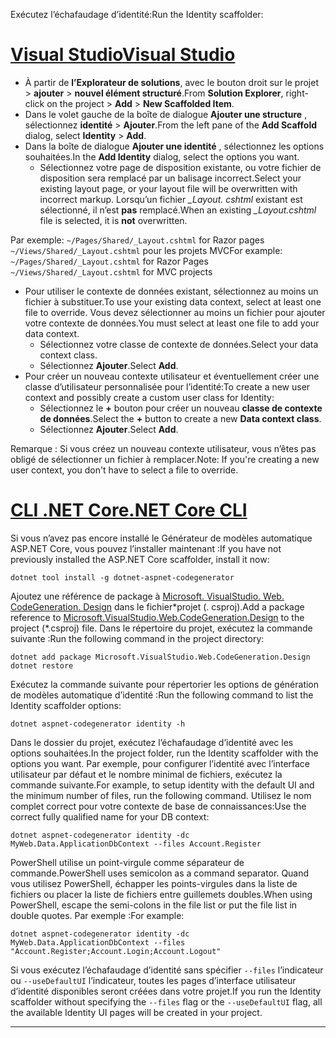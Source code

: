 <span data-ttu-id="9865e-101">Exécutez l’échafaudage d’identité:</span><span class="sxs-lookup"><span data-stu-id="9865e-101">Run the Identity scaffolder:</span></span>

# <a name="visual-studiotabvisual-studio"></a>[<span data-ttu-id="9865e-102">Visual Studio</span><span class="sxs-lookup"><span data-stu-id="9865e-102">Visual Studio</span></span>](#tab/visual-studio)

* <span data-ttu-id="9865e-103">À partir de **l’Explorateur de solutions**, avec le bouton droit sur le projet > **ajouter** > **nouvel élément structuré**.</span><span class="sxs-lookup"><span data-stu-id="9865e-103">From **Solution Explorer**, right-click on the project > **Add** > **New Scaffolded Item**.</span></span>
* <span data-ttu-id="9865e-104">Dans le volet gauche de la boîte de dialogue **Ajouter une structure** , sélectionnez **identité** > **Ajouter**.</span><span class="sxs-lookup"><span data-stu-id="9865e-104">From the left pane of the **Add Scaffold** dialog, select **Identity** > **Add**.</span></span>
* <span data-ttu-id="9865e-105">Dans la boîte de dialogue **Ajouter une identité** , sélectionnez les options souhaitées.</span><span class="sxs-lookup"><span data-stu-id="9865e-105">In the **Add Identity** dialog, select the options you want.</span></span>
  * <span data-ttu-id="9865e-106">Sélectionnez votre page de disposition existante, ou votre fichier de disposition sera remplacé par un balisage incorrect.</span><span class="sxs-lookup"><span data-stu-id="9865e-106">Select your existing layout page, or your layout file will be overwritten with incorrect markup.</span></span> <span data-ttu-id="9865e-107">Lorsqu’un fichier  *\_Layout. cshtml* existant est sélectionné, il n’est **pas** remplacé.</span><span class="sxs-lookup"><span data-stu-id="9865e-107">When an existing *\_Layout.cshtml* file is selected, it is **not** overwritten.</span></span>

 <span data-ttu-id="9865e-108">Par exemple: `~/Pages/Shared/_Layout.cshtml` for Razor pages `~/Views/Shared/_Layout.cshtml` pour les projets MVC</span><span class="sxs-lookup"><span data-stu-id="9865e-108">For example: `~/Pages/Shared/_Layout.cshtml` for Razor Pages `~/Views/Shared/_Layout.cshtml` for MVC projects</span></span>
* <span data-ttu-id="9865e-109">Pour utiliser le contexte de données existant, sélectionnez au moins un fichier à substituer.</span><span class="sxs-lookup"><span data-stu-id="9865e-109">To use your existing data context, select at least one file to override.</span></span> <span data-ttu-id="9865e-110">Vous devez sélectionner au moins un fichier pour ajouter votre contexte de données.</span><span class="sxs-lookup"><span data-stu-id="9865e-110">You must select at least one file to add your data context.</span></span>
  * <span data-ttu-id="9865e-111">Sélectionnez votre classe de contexte de données.</span><span class="sxs-lookup"><span data-stu-id="9865e-111">Select your data context class.</span></span>
  * <span data-ttu-id="9865e-112">Sélectionnez **Ajouter**.</span><span class="sxs-lookup"><span data-stu-id="9865e-112">Select **Add**.</span></span>
* <span data-ttu-id="9865e-113">Pour créer un nouveau contexte utilisateur et éventuellement créer une classe d’utilisateur personnalisée pour l’identité:</span><span class="sxs-lookup"><span data-stu-id="9865e-113">To create a new user context and possibly create a custom user class for Identity:</span></span>
  * <span data-ttu-id="9865e-114">Sélectionnez le **+** bouton pour créer un nouveau **classe de contexte de données**.</span><span class="sxs-lookup"><span data-stu-id="9865e-114">Select the **+** button to create a new **Data context class**.</span></span>
  * <span data-ttu-id="9865e-115">Sélectionnez **Ajouter**.</span><span class="sxs-lookup"><span data-stu-id="9865e-115">Select **Add**.</span></span>

<span data-ttu-id="9865e-116">Remarque : Si vous créez un nouveau contexte utilisateur, vous n’êtes pas obligé de sélectionner un fichier à remplacer.</span><span class="sxs-lookup"><span data-stu-id="9865e-116">Note: If you're creating a new user context, you don't have to select a file to override.</span></span>

# <a name="net-core-clitabnetcore-cli"></a>[<span data-ttu-id="9865e-117">CLI .NET Core</span><span class="sxs-lookup"><span data-stu-id="9865e-117">.NET Core CLI</span></span>](#tab/netcore-cli)

<span data-ttu-id="9865e-118">Si vous n’avez pas encore installé le Générateur de modèles automatique ASP.NET Core, vous pouvez l’installer maintenant :</span><span class="sxs-lookup"><span data-stu-id="9865e-118">If you have not previously installed the ASP.NET Core scaffolder, install it now:</span></span>

```dotnetcli
dotnet tool install -g dotnet-aspnet-codegenerator
```

<span data-ttu-id="9865e-119">Ajoutez une référence de package à [Microsoft. VisualStudio. Web. CodeGeneration. Design](https://www.nuget.org/packages/Microsoft.VisualStudio.Web.CodeGeneration.Design/) dans le fichier\*projet (. csproj).</span><span class="sxs-lookup"><span data-stu-id="9865e-119">Add a package reference to [Microsoft.VisualStudio.Web.CodeGeneration.Design](https://www.nuget.org/packages/Microsoft.VisualStudio.Web.CodeGeneration.Design/) to the project (\*.csproj) file.</span></span> <span data-ttu-id="9865e-120">Dans le répertoire du projet, exécutez la commande suivante :</span><span class="sxs-lookup"><span data-stu-id="9865e-120">Run the following command in the project directory:</span></span>

```dotnetcli
dotnet add package Microsoft.VisualStudio.Web.CodeGeneration.Design
dotnet restore
```

<span data-ttu-id="9865e-121">Exécutez la commande suivante pour répertorier les options de génération de modèles automatique d’identité :</span><span class="sxs-lookup"><span data-stu-id="9865e-121">Run the following command to list the Identity scaffolder options:</span></span>

```dotnetcli
dotnet aspnet-codegenerator identity -h
```

<span data-ttu-id="9865e-122">Dans le dossier du projet, exécutez l’échafaudage d’identité avec les options souhaitées.</span><span class="sxs-lookup"><span data-stu-id="9865e-122">In the project folder, run the Identity scaffolder with the options you want.</span></span> <span data-ttu-id="9865e-123">Par exemple, pour configurer l’identité avec l’interface utilisateur par défaut et le nombre minimal de fichiers, exécutez la commande suivante.</span><span class="sxs-lookup"><span data-stu-id="9865e-123">For example, to setup identity with the default UI and the minimum number of files, run the following command.</span></span> <span data-ttu-id="9865e-124">Utilisez le nom complet correct pour votre contexte de base de connaissances:</span><span class="sxs-lookup"><span data-stu-id="9865e-124">Use the correct fully qualified name for your DB context:</span></span>

```dotnetcli
dotnet aspnet-codegenerator identity -dc MyWeb.Data.ApplicationDbContext --files Account.Register
```

<span data-ttu-id="9865e-125">PowerShell utilise un point-virgule comme séparateur de commande.</span><span class="sxs-lookup"><span data-stu-id="9865e-125">PowerShell uses semicolon as a command separator.</span></span> <span data-ttu-id="9865e-126">Quand vous utilisez PowerShell, échapper les points-virgules dans la liste de fichiers ou placer la liste de fichiers entre guillemets doubles.</span><span class="sxs-lookup"><span data-stu-id="9865e-126">When using PowerShell, escape the semi-colons in the file list or put the file list in double quotes.</span></span> <span data-ttu-id="9865e-127">Par exemple :</span><span class="sxs-lookup"><span data-stu-id="9865e-127">For example:</span></span>

```dotnetcli
dotnet aspnet-codegenerator identity -dc MyWeb.Data.ApplicationDbContext --files "Account.Register;Account.Login;Account.Logout"
```

<span data-ttu-id="9865e-128">Si vous exécutez l’échafaudage d’identité sans spécifier `--files` l’indicateur ou `--useDefaultUI` l’indicateur, toutes les pages d’interface utilisateur d’identité disponibles seront créées dans votre projet.</span><span class="sxs-lookup"><span data-stu-id="9865e-128">If you run the Identity scaffolder without specifying the `--files` flag or the `--useDefaultUI` flag, all the available Identity UI pages will be created in your project.</span></span>

---
